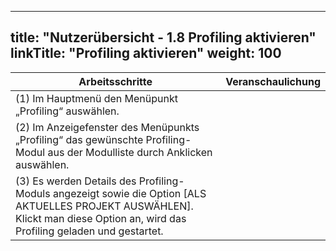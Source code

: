
---
title: "Nutzerübersicht - 1.8 Profiling aktivieren"
linkTitle: "Profiling aktivieren"
weight: 100
---

| Arbeitsschritte | Veranschaulichung |
| ------ | :-----: |
| (1) Im Hauptmenü den Menüpunkt „Profiling“ auswählen. |  |
| (2) Im Anzeigefenster des Menüpunkts „Profiling“ das gewünschte Profiling-Modul aus der Modulliste durch Anklicken auswählen. |  |
| (3) Es werden Details des Profiling-Moduls angezeigt sowie die Option [ALS AKTUELLES PROJEKT AUSWÄHLEN]. Klickt man diese Option an, wird das Profiling geladen und gestartet. |  |